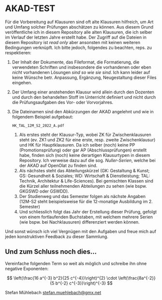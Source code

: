 # AKAD-TEST

Für die Vorbereitung auf Klausuren sind oft alte Klausuren hilfreich, um Art und Umfang solcher Prüfungen abschätzen zu können.
Aus diesem Grund veröffentliche ich in diesem Repository alle alten Klausuren, die ich selber im Verlauf der letzten Jahre erstellt habe.
Der Zugriff auf die Dateien in diesem Repository ist _read only_ aber ansonsten mit keinen weiteren Bedingungen verknüpft.
Ich bitte jedoch, folgendes zu beachten, reps. zu respektieren:

1) Der Inhalt der Dokumente, das Fileformat, die Formatierung, die verwendeten Schriften und insbesondere die vorhandenen oder eben _nicht_ vorhandenen Lösungen _sind so wie sie sind_.
   Ich kann leider auf keine Wünsche betr. Anpassung, Ergänzung, Neugestaltung dieser Files eingehen.
3) Der Umfang einer anstehenden Klausur wird allein durch den Dozenten und durch den behandelten Stoff im Unterricht definiert und nicht durch die Prüfungsaufgaben des Vor- oder Vorvorjahres.
4) Die Dateinamen sind den Abkürzungen der AKAD angelehnt und wie in folgendem Beispiel aufgebaut:
   
   ```
   HK_TAL_12M_S2_2022_A.pdf
   ```
   
   1) Als erstes steht der Klausur-Typ, wobei ZK für Zwischenklausuren steht (ev. ZK1 und ZK2 für eine erste, resp. zweite Zwischenklausur) und HK für Hauptklausuren.
      Da ich selber (noch) keine PP (Promotionsprüfung) oder gar AP (Abschlussprüfungen) erstellt habe, finden sich (noch) keine derartigen Klausurtypen in diesem Repository.
      Ich verweise dazu auf die sog. _Nuller-Serien_, welche bei der AKAD auf OpenOlat zu finden sind.
   3) Als nächstes steht das Abteilungskürzel (GK: Gestaltung & Kunst; GS: Gesundheit & Soziales; WD: Wirtschaft & Dienstleistung; TAL: Technik, Architektur & Life-Sciences).
      Bei gemischten Klassen sind die Kürzel aller teilnehmenden Abteilungen zu sehen (wie bspw. GKGSWD oder GSWDD).
   5) Der Studienweg und das Semester folgen als nächste Angaben (12M-S2 steht beispielsweise für die 12-monatige Ausbildung im 2. Semester)
   6) Und schliesslich folgt das Jahr der Erstellung dieser Prüfung, gefolgt von einem fortlaufenden Buchstaben, mit welchem mehrere Serien (wie bspw. bei Nachklausuren) differenziert werden können.

Und sonst wünsch ich viel Vergnügen mit den Aufgaben und freue mich auf jeden konstruktiven Feedback zu dieser Sammlung.

## Und zum Schluss noch dies...

Vereinfache folgenden Term so weit als möglich und schreibe ihn ohne negative Exponenten:

$$ \left(\frac{16 a^{-3} b^2}{25 c^{-4}}\right)^{2} \cdot \left(\frac{8a^{-2}}{5 b^{-2} c^{-3}}\right)^{-3} $$



Stefan Mühlebach
stefan.muehlebach@gmx.net
